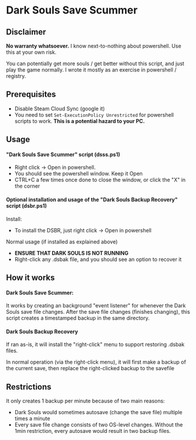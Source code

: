 # Dark Souls Save Scummer

## Disclaimer
**No warranty whatsoever.** I know next-to-nothing about powershell. Use this at your own risk.

You can potentially get more souls / get better without this script, and just play the game normally. I wrote it mostly as an exercise in powershell / registry.

## Prerequisites
* Disable Steam Cloud Sync (google it)
* You need to set `Set-ExecutionPolicy Unrestricted` for powershell scripts to work. **This is a potential hazard to your PC.**

## Usage

#### "Dark Souls Save Scummer" script (dsss.ps1)
* Right click -> Open in powershell.
* You should see the powershell window. Keep it Open
* CTRL+C a few times once done to close the window, or click the "X" in the corner

#### Optional installation and usage of the "Dark Souls Backup Recovery" script (dsbr.ps1)

Install:
* To install the DSBR, just right click -> Open in powershell

Normal usage (if installed as explained above)
* **ENSURE THAT DARK SOULS IS NOT RUNNING**
* Right-click any .dsbak file, and you should see an option to recover it

## How it works

#### Dark Souls Save Scummer:
It works by creating an background "event listener" for whenever the Dark Souls save file changes.
After the save file changes (finishes changing), this script creates a timestamped backup in the same directory.

#### Dark Souls Backup Recovery
If ran as-is, it will install the "right-click" menu to support restoring .dsbak files.

In normal operation (via the right-click menu), it will first make a backup of the current save, then replace the right-clicked backup to the savefile

## Restrictions
It only creates 1 backup per minute because of two main reasons:
* Dark Souls would sometimes autosave (change the save file) multiple times a minute
* Every save file change consists of two OS-level changes. Without the 1min restriction, every autosave would result in two backup files.
